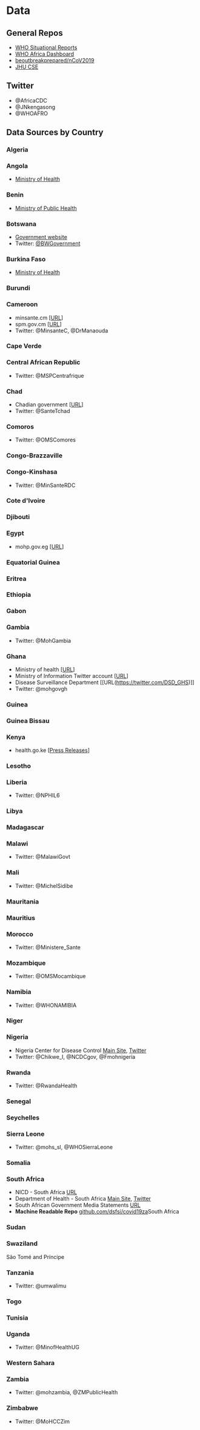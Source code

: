 # Data

## General Repos

* [WHO Situational Reports](https://www.who.int/emergencies/diseases/novel-coronavirus-2019/situation-reports)
* [WHO Africa Dashboard](https://www.afro.who.int/health-topics/coronavirus-covid-19)
* [beoutbreakprepared/nCoV2019](https://github.com/beoutbreakprepared/nCoV2019/tree/master/bulletins_sitreps)
* [JHU CSE](https://data.humdata.org/dataset/novel-coronavirus-2019-ncov-cases)

## Twitter
* @AfricaCDC
* @JNkengasong
* @WHOAFRO

## Data Sources by Country

### Algeria


### Angola

* [Ministry of Health](http://www.minsa.gov.ao/)

### Benin

* [Ministry of Public Health](https://sante.gouv.bj/)

### Botswana
* [Government website](https://www.gov.bw/)
* Twitter: [@BWGovernment](https://twitter.com/BWGovernment)

### Burkina Faso
* [Ministry of Health](https://www.sante.gov.bf/accueil)

### Burundi


### Cameroon
* minsante.cm [[URL](https://www.minsante.cm/site/?q=en/epid-mie-de-coronavirus-covid---19-)]
* spm.gov.cm [[URL](https://www.spm.gov.cm/site/?q=en)]
* Twitter: @MinsanteC, @DrManaouda

### Cape Verde

### Central African Republic

* Twitter: @MSPCentrafrique

### Chad
* Chadian government [[URL](https://www.presidence.td/fr.html#)]
* Twitter: @SanteTchad

### Comoros
* Twitter:  @OMSComores

### Congo-Brazzaville

### Congo-Kinshasa

* Twitter: @MinSanteRDC

### Cote d'Ivoire

### Djibouti

### Egypt

* mohp.gov.eg [[URL](http://www.mohp.gov.eg/)]

### Equatorial Guinea

### Eritrea

### Ethiopia

### Gabon

### Gambia

* Twitter: @MohGambia

### Ghana
* Ministry of health [[URL](http://ghanahealthservice.org/covid19/)]
* Ministry of Information Twitter account [[URL](https://twitter.com/moigovgh/)]
* Disease Surveillance Department [[URL(https://twitter.com/DSD_GHS)]]
* Twitter: @mohgovgh
### Guinea

### Guinea Bissau

### Kenya

* health.go.ke [[Press Releases](http://www.health.go.ke/press-releases/)]

### Lesotho

### Liberia

* Twitter: @NPHIL6

### Libya

### Madagascar

### Malawi

* Twitter: @MalawiGovt

### Mali

* Twitter: @MichelSidibe

### Mauritania

### Mauritius

### Morocco

* Twitter: @Ministere_Sante

### Mozambique
* Twitter: @OMSMocambique


### Namibia

* Twitter: @WHONAMIBIA

### Niger

### Nigeria

* Nigeria Center for Disease Control [Main Site](http://covid19.ncdc.gov.ng/), [Twitter](https://twitter.com/NCDCgov)
* Twitter: @Chikwe_I, @NCDCgov, @Fmohnigeria

### Rwanda

* Twitter: @RwandaHealth

### Senegal

### Seychelles

### Sierra Leone

* Twitter: @mohs_sl, @WHOSierraLeone

### Somalia

### South Africa
* NICD - South Africa [URL](http://www.nicd.ac.za/media/alerts/)
* Department of Health - South Africa [Main Site](http://www.health.gov.za/), [Twitter](https://twitter.com/HealthZA/)
* South African Government Media Statements [URL](https://www.gov.za/media-statements)
* **Machine Readable Repo** [github.com/dsfsi/covid19za](https://github.com/dsfsi/covid19za)South Africa

### Sudan

### Swaziland
São Tomé and Príncipe

### Tanzania

* Twitter: @umwalimu

### Togo

### Tunisia

### Uganda

* Twitter: @MinofHealthUG

### Western Sahara

### Zambia

* Twitter: @mohzambia, @ZMPublicHealth

### Zimbabwe

* Twitter: @MoHCCZim
